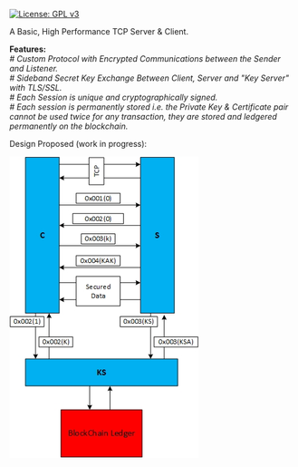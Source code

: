 
[![License: GPL v3](https://img.shields.io/badge/License-GPL%20v3-blue.svg)](https://www.gnu.org/licenses/gpl-3.0)

A Basic, High Performance TCP Server & Client.

**Features:**<br>
*# Custom Protocol with Encrypted Communications between the Sender and Listener.*<br>
*# Sideband Secret Key Exchange Between Client, Server and "Key Server" with TLS/SSL.*<br>
*# Each Session is unique and cryptographically signed.*<br>
*# Each session is permanently stored i.e. the Private Key & Certificate pair cannot be used twice for any transaction, they are stored and ledgered permanently on the blockchain.<br>*

Design Proposed (work in progress):<br>

![Design](https://github.com/TD4B/BasicTCP/blob/master/images/tcpdesign.jpg "Design")
